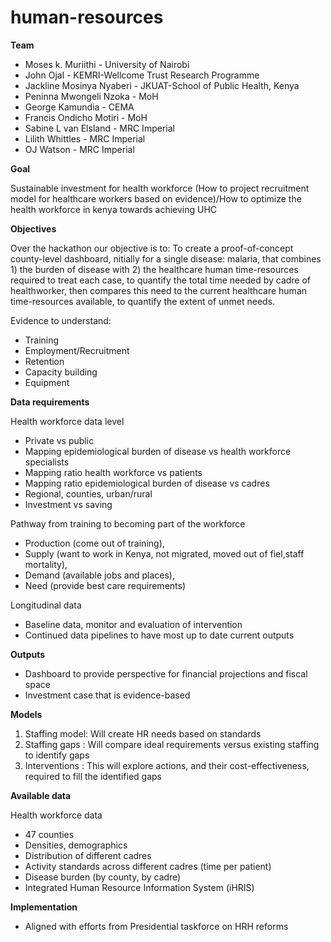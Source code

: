 # human-resources

**Team**
- Moses k. Muriithi - University of Nairobi
- John Ojal - KEMRI-Wellcome Trust Research Programme
- Jackline Mosinya Nyaberi - JKUAT-School of Public Health, Kenya
- Peninna Mwongeli Nzoka - MoH
- George Kamundia - CEMA
- Francis Ondicho Motiri - MoH
- Sabine L van Elsland - MRC Imperial
- Lilith Whittles - MRC Imperial
- OJ Watson - MRC Imperial

**Goal**

Sustainable investment for health workforce
(How to project recruitment model for healthcare workers based on evidence)/How to optimize the health workforce in kenya towards achieving UHC

**Objectives**

Over the hackathon our objective is to: 
To create a proof-of-concept county-level dashboard, nitially for a single disease: malaria, that combines 1) the burden of disease with 2) the healthcare human time-resources required to treat each case, to quantify the total time needed by cadre of healthworker, then compares this need to the current healthcare human time-resources available, to quantify the extent of unmet needs. 

Evidence to understand:
- Training
- Employment/Recruitment
- Retention 
- Capacity building
- Equipment

**Data requirements**

Health workforce data level 
- Private vs public
- Mapping epidemiological burden of disease vs health workforce specialists
- Mapping ratio health workforce vs patients
- Mapping ratio epidemiological burden of disease vs cadres
- Regional, counties, urban/rural
- Investment vs saving 

Pathway from training to becoming part of the workforce
- Production (come out of training), 
- Supply (want to work in Kenya, not migrated, moved out of fiel,staff mortality), 
- Demand (available jobs and places), 
- Need (provide best care requirements)

Longitudinal data
- Baseline data, monitor and evaluation of intervention
- Continued data pipelines to have most up to date current outputs

**Outputs**
- Dashboard to provide perspective for financial projections and fiscal space
- Investment case that is evidence-based

**Models**
1. Staffing model: Will create HR needs based on standards
2. Staffing gaps : Will compare ideal requirements versus existing staffing to identify gaps
3. Interventions : This will explore actions, and their cost-effectiveness, required to fill the identified gaps

**Available data** 

Health workforce data 
- 47 counties
- Densities, demographics
- Distribution of different cadres
- Activity standards across different cadres (time per patient)
- Disease burden (by county, by cadre)
- Integrated Human Resource Information System (iHRIS)

**Implementation**
- Aligned with efforts from Presidential taskforce on HRH reforms 
